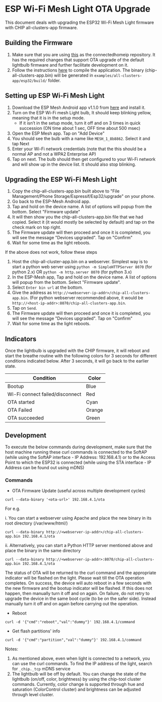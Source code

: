 # ESP Wi-Fi Mesh Light OTA Upgrade

This document deals with upgrading the ESP32 Wi-Fi Mesh Light firmware with CHIP all-clusters-app firmware.

## Building the Firmware

1. Make sure that you are using [this](https://github.com/dhrishi/connectedhomeip/tree/esp32/meshkit_light_all_clusters) as the connectedhomeip repository. It has the required changes that support OTA upgrade of the default lightbulb firmware and further facilitate development on it.
2. Follow the instructions [here](https://github.com/dhrishi/connectedhomeip/tree/esp32/meshkit_light_all_clusters/examples/all-clusters-app/esp32#building-the-example-application) to compile the application. The binary (chip-all-clusters-app.bin) will be generated in `examples/all-clusters-app/esp32/build/` folder.

## Setting up ESP Wi-Fi Mesh Light

1. Download the ESP Mesh Android app v1.1.0 from [here](https://github.com/EspressifApp/EspMeshForAndroid/releases/tag/v1.1.0) and install it.
2. Turn on the ESP Wi-Fi mesh Light bulb, It should keep blinking yellow, meaning that it is in the setup mode.
	- If it isn’t in the setup mode, turn it off and on 3 times in quick succession (ON time about 1 sec, OFF time about 500 msec)
3. Open the ESP Mesh app. Tap on "Add Device"
4. You should see the bulb with a name like `MESH_1_8b8862`. Select it and tap Next
5. Enter your Wi-Fi network credentials (note that the this should be a normal AP and not a WPA2 Enterprise AP)
6. Tap on next. The bulb should then get configured to your Wi-Fi network and will show up in the device list. It should also stop blinking.


## Upgrading the ESP Wi-Fi Mesh Light

1. Copy the chip-all-clusters-app.bin built above to "File Management/Phone Storage/Espressif/Esp32/upgrade" on your phone.
2. Go back to the ESP-Mesh Android app.
3. Tap and hold on the device name. A list of options will popup from the bottom. Select "Firmware update"
5. It will then show you the chip-all-clusters-app.bin file that we had copied. Select it (it would mostly be selected by default)  and tap on the check mark on top right.
6. The Firmware update will then proceed and once it is completed, you will see the message "Devices upgraded". Tap on "Confirm"
7. Wait for some time as the light reboots.

If the above does not work, follow these steps

1. Host the chip-all-cluster-app.bin on a webserver. Simplest way is to start a python web server using `python -m SimpleHTTPServer 8070` (for python 2.x) OR `python -m http.server 8070` (for python 3.x)
2. In the ESP-Mesh app, Tap and hold on the device name. A list of options will popup from the bottom. Select "Firmware update".
3. Select `Enter bin url` at the bottom.
4. Give the address as `http://<webserver-ip-addr>/chip-all-clusters-app.bin`. (For python webserver recommended above, it would be `http://<host-ip-addr>:8070/chip-all-clusters-app.bin`.
5. Tap on `Send`.
6. The Firmware update will then proceed and once it is completed, you will see the message "Devices upgraded". Tap on "Confirm"
7. Wait for some time as the light reboots.

## Indicators

Once the lightbulb is upgraded with the CHIP firmware, it will reboot and start the breathe routine with the following colors for 3 seconds for different conditions indicated below. After 3 seconds, it will go back to the earlier state.

|Condition | Color |
|-----------|------|
| Bootup | Blue |
| Wi-Fi connect failed/disconnect | Red |
| OTA started | Cyan |
| OTA Failed | Orange |
| OTA succeeded | Green |

## Development

To execute the below commands during development, make sure that the host machine running these curl commands is connected to the SoftAP (while using the SoftAP interface - IP Address: 192.168.4.1) or to the Access Point to which the ESP32 is connected (while using the STA interface - IP Address can be found out using mDNS)

### Commands

- OTA Firmware Update (useful across multiple development cycles)
```
curl --data-binary '<ota-url>' 192.168.4.1/ota
```
For e.g.

i. You can start a webserver using Apache and place the new binary in its root directory (/var/www/html/)
```
curl --data-binary http://<webserver-ip-addr>/chip-all-clusters-app.bin 192.168.4.1/ota
```
ii. Alternatively, you can start a Python HTTP server mentioned above and place the binary in the same directory
```
curl --data-binary http://<webserver-ip-addr>:8070/chip-all-clusters-app.bin 192.168.4.1/ota
```

The status of OTA will be returned to the curl command and the appropriate indicator will be flashed on the light.
Please wait till the OTA operation completes. On success, the device will auto reboot in a few seconds with the new firmware and the bootup indicator will be flashed. If this does not happen, then manually turn it off and on again. On failure, do not retry to upgrade the device in the same boot cycle (to be on the safer side). Instead manually turn it off and on again before carrying out the operation.

- Reboot
```
curl -d '{"cmd":"reboot","val":"dummy"}' 192.168.4.1/command
```

- Get flash partitions' info
```
curl -d '{"cmd":"partition","val":"dummy"}' 192.168.4.1/command
``` 

Notes:
1. As mentioned above, even when light is connected to a network, you can use the curl commands. To find the IP address of the light, search for `_chip._tcp` mDNS service
2. The lightbulb will be off by default. You can change the state of the lightbulb (on/off, color, brightness) by using the chip-tool cluster commands. Currently, color change is supported through hue and saturation (ColorControl cluster) and brightness can be adjusted through level cluster.
